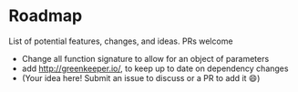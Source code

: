 # Roadmap
List of potential features, changes, and ideas. PRs welcome

- Change all function signature to allow for an object of parameters
- add http://greenkeeper.io/, to keep up to date on dependency changes
- (Your idea here! Submit an issue to discuss or a PR to add it :smile:)
